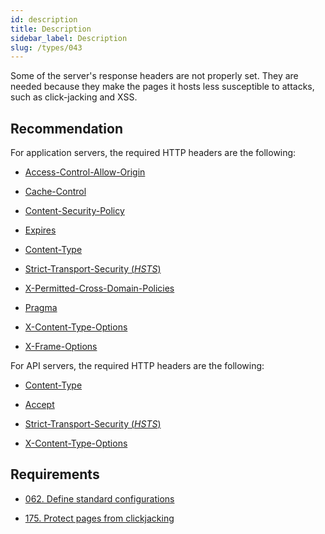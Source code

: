 ```yaml
---
id: description
title: Description
sidebar_label: Description
slug: /types/043
---
```


Some of the server's response headers are not properly set.
They are needed because they make the pages it hosts less
susceptible to attacks, such as click-jacking and XSS.

## Recommendation

For application servers, the required HTTP headers are the following:

* [Access-Control-Allow-Origin](https://fluidattacks.gitlab.io/asserts/fluidasserts.proto.http/?highlight=is_header_access_control_allow_origin_missing#fluidasserts.proto.http.is_header_access_control_allow_origin_missing)

* [Cache-Control](https://fluidattacks.gitlab.io/asserts/fluidasserts.proto.http/?highlight=fluidasserts%20proto%20http%20is_header_cache_control_missing#fluidasserts.proto.http.is_header_cache_control_missing)

* [Content-Security-Policy](https://fluidattacks.gitlab.io/asserts/fluidasserts.proto.http/?highlight=fluidasserts%20proto%20http%20is_header_content_security_policy_missing#fluidasserts.proto.http.is_header_content_security_policy_missing)

* [Expires](https://fluidattacks.gitlab.io/asserts/fluidasserts.proto.http/?highlight=fluidasserts%20proto%20http%20is_header_expires_missing#fluidasserts.proto.http.is_header_expires_missing)

* [Content-Type](https://fluidattacks.gitlab.io/asserts/fluidasserts.proto.http/?highlight=fluidasserts%20proto%20http%20is_header_content_type_missing#fluidasserts.proto.http.is_header_content_type_missing)

* [Strict-Transport-Security (*HSTS*)](https://fluidattacks.gitlab.io/asserts/fluidasserts.proto.http/?highlight=fluidasserts%20proto%20http%20is_header_hsts_missing#fluidasserts.proto.http.is_header_hsts_missing)

* [X-Permitted-Cross-Domain-Policies](https://fluidattacks.gitlab.io/asserts/fluidasserts.proto.http/?highlight=fluidasserts%20proto%20http%20is_header_perm_cross_dom_pol_missing#fluidasserts.proto.http.is_header_perm_cross_dom_pol_missing)

* [Pragma](https://fluidattacks.gitlab.io/asserts/fluidasserts.proto.http/?highlight=fluidasserts%20proto%20http%20is_header_pragma_missing#fluidasserts.proto.http.is_header_pragma_missing)

* [X-Content-Type-Options](https://fluidattacks.gitlab.io/asserts/fluidasserts.proto.http/?highlight=fluidasserts%20proto%20http%20is_header_x_content_type_options_missing#fluidasserts.proto.http.is_header_x_content_type_options_missing)

* [X-Frame-Options](https://fluidattacks.gitlab.io/asserts/fluidasserts.proto.http/?highlight=fluidasserts%20proto%20http%20is_header_x_frame_options_missing#fluidasserts.proto.http.is_header_x_frame_options_missing)

For API servers, the required HTTP headers are the following:

* [Content-Type](https://fluidattacks.gitlab.io/asserts/fluidasserts.proto.rest/?highlight=fluidasserts%20proto%20rest%20is_header_content_type_missing#fluidasserts.proto.rest.is_header_content_type_missing)

* [Accept](https://fluidattacks.gitlab.io/asserts/fluidasserts.proto.rest/?highlight=fluidasserts%20proto%20rest%20accepts_insecure_accept_header#fluidasserts.proto.rest.accepts_insecure_accept_header)

* [Strict-Transport-Security (*HSTS*)](https://fluidattacks.gitlab.io/asserts/fluidasserts.proto.rest/?highlight=fluidasserts%20proto%20rest%20is_header_hsts_missing#fluidasserts.proto.rest.is_header_hsts_missing)

* [X-Content-Type-Options](https://fluidattacks.gitlab.io/asserts/fluidasserts.proto.rest/?highlight=fluidasserts%20proto%20rest%20is_header_x_content_type_options_missing#fluidasserts.proto.rest.is_header_x_content_type_options_missing)

## Requirements

- [062. Define standard configurations](/criteria/architecture/062)

- [175. Protect pages from clickjacking](/criteria/source/175)

